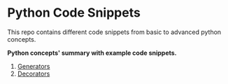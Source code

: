 # Python Code Snippets
This repo contains different code snippets from basic to advanced python concepts.

**Python concepts' summary with example code snippets.**

1. [Generators](intermediate/Generators.ipynb)
2. [Decorators](intermediate/Decorators.ipynb)